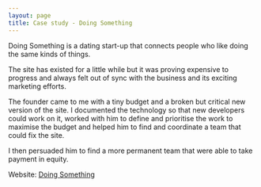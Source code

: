 ```yaml
---
layout: page
title: Case study - Doing Something
---
```


Doing Something is a dating start-up that connects people who like doing the same kinds of things.

The site has existed for a little while but it was proving expensive to progress and always felt out of sync with the business and its exciting marketing efforts. 

The founder came to me with a tiny budget and a broken but critical new version of the site. I documented the technology so that new developers could work on it, worked with him to define and prioritise the work to maximise the budget and helped him to find and coordinate a team that could fix the site.

I then persuaded him to find a more permanent team that were able to take payment in equity. 

Website: [Doing Something](http://www.doingsomething.co.uk/)
